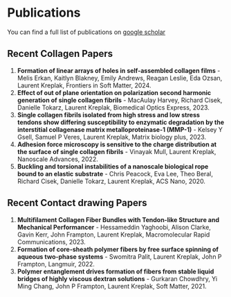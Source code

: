 # Publications

You can find a full list of publications on [google scholar](https://scholar.google.ca/citations?user=ovyshn0AAAAJ&hl=en&oi=ao)

## Recent Collagen Papers
1. **Formation of linear arrays of holes in self-assembled collagen films** - Melis Erkan, Kaitlyn Blakney, Emily Andrews, Reagan Leslie, Eda Ozsan, Laurent Kreplak, Frontiers in Soft Matter, 2024.
2. **Effect of out of plane orientation on polarization second harmonic generation of single collagen fibrils** - MacAulay Harvey, Richard Cisek, Danielle Tokarz, Laurent Kreplak, Biomedical Optics Express, 2023.
3. **Single collagen fibrils isolated from high stress and low stress tendons show differing susceptibility to enzymatic degradation by the interstitial collagenase matrix metalloproteinase-1 (MMP-1)** - Kelsey Y Gsell, Samuel P Veres, Laurent Kreplak, Matrix biology plus, 2023.
4. **Adhesion force microscopy is sensitive to the charge distribution at the surface of single collagen fibrils** - Vinayak Mull, Laurent Kreplak, Nanoscale Advances, 2022.
5. **Buckling and torsional instabilities of a nanoscale biological rope bound to an elastic substrate** - Chris Peacock, Eva Lee, Theo Beral, Richard Cisek, Danielle Tokarz, Laurent Kreplak, ACS Nano, 2020.

## Recent Contact drawing Papers
1. **Multifilament Collagen Fiber Bundles with Tendon‐like Structure and Mechanical Performancer** - Hessameddin Yaghoobi, Alison Clarke, Gavin Kerr, John Frampton, Laurent Kreplak, Macromolecular Rapid Communications, 2023.
2. **Formation of core-sheath polymer fibers by free surface spinning of aqueous two-phase systems** - Swomitra Palit, Laurent Kreplak, John P Frampton, Langmuir, 2022.
3. **Polymer entanglement drives formation of fibers from stable liquid bridges of highly viscous dextran solutions** - Gurkaran Chowdhry, Yi Ming Chang, John P Frampton, Laurent Kreplak, Soft Matter, 2021.
